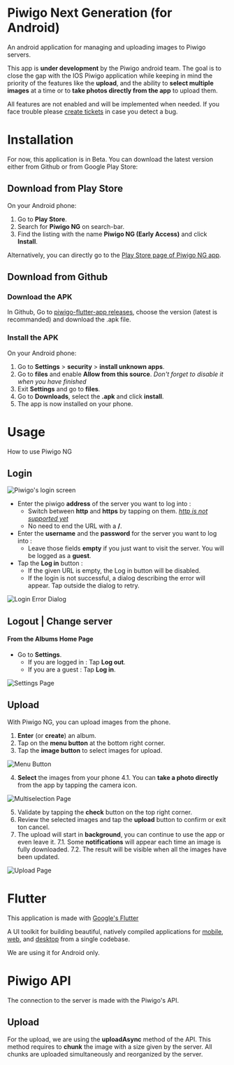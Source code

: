 # Piwigo Next Generation (for Android)

An android application for managing and uploading images to Piwigo servers.

This app is **under development** by the Piwigo android team. The goal is to close the gap with the IOS Piwigo application while keeping in mind the priority of the features like the **upload**, and the ability to **select multiple images** at a time or to **take photos directly from the app** to upload them.

All features are not enabled and will be implemented when needed.
If you face trouble please [create tickets](https://github.com/Piwigo/piwigo-flutter-app/issues/new/choose) in case you detect a bug.


# Installation

For now, this application is in Beta. You can download the latest version either from Github or from Google Play Store:

## Download from Play Store

On your Android phone:
 1. Go to **Play Store**.
 2. Search for **Piwigo NG** on search-bar.
 3. Find the listing with the name **Piwigo NG (Early Access)** and click **Install**.

Alternatively, you can directly go to the [Play Store page of Piwigo NG app](https://play.google.com/store/apps/details?id=com.piwigo.piwigo_ng).

## Download from Github

### Download the APK

In Github, Go to [piwigo-flutter-app releases](https://github.com/Piwigo/piwigo-flutter-app/releases), choose the version (latest is recommanded) and download the .apk file.

### Install the APK

On your Android phone:
 1. Go to **Settings** > **security** > **install unknown apps**.
 2. Go to **files** and enable **Allow from this source**.
 *Don't forget to disable it when you have finished*
 3. Exit **Settings** and go to **files**.
 4. Go to **Downloads**, select the **.apk** and click **install**.
 6. The app is now installed on your phone.

# Usage

How to use Piwigo NG

## Login
![Piwigo's login screen](https://i.imgur.com/KIX3K2o.png)

 - Enter the piwigo **address** of the server you want to log into :
	 - Switch between **http** and **https** by tapping on them.
*[http is not supported yet](https://flutter.dev/docs/release/breaking-changes/network-policy-ios-android)*
	 - No need to end the URL with a **/**.
 - Enter the **username** and the **password** for the server you want to log into :
	 - Leave those fields **empty** if you just want to visit the server. You will be logged as a **guest**.
 - Tap the **Log in** button :
	 - If the given URL is empty, the Log in button will be disabled.
	 - If the login is not successful, a dialog describing the error will appear. Tap outside the dialog to retry.

![Login Error Dialog](https://i.imgur.com/M1NgMtz.png)

## Logout | Change server

#### From the Albums Home Page
- Go to **Settings**.
	- If you are logged in : Tap **Log out**.
	- If you are a guest : Tap **Log in**.

![Settings Page](https://i.imgur.com/iPOjYRs.png)
## Upload
With Piwigo NG, you can upload images from the phone.
1. **Enter** (or **create**) an album.
2. Tap on the **menu button** at the bottom right corner.
3. Tap the **image button** to select images for upload.

![Menu Button](https://i.imgur.com/TzxBA5c.png)

4. **Select** the images from your phone
	4.1. You can **take a photo directly** from the app by tapping the camera icon.

![Multiselection Page](https://i.imgur.com/Etvq7TE.png)

5. Validate by tapping the **check** button on the top right corner.
6. Review the selected images and tap the **upload** button to confirm or exit ton cancel.
7. The upload will start in **background**, you can continue to use the app or even leave it.
	7.1. Some **notifications** will appear each time an image is fully downloaded.
	7.2. The result will be visible when all the images have been updated.

![Upload Page](https://i.imgur.com/Etvq7TE.png)

# Flutter

This application is made with [Google's Flutter](https://flutter.dev/?gclid=Cj0KCQjwvYSEBhDjARIsAJMn0lj-G1Ly0oznQeMGvyTYBY2TZfxFpkb9WYp4dsyMSwKIUsmTwE-SltIaAsjFEALw_wcB&gclsrc=aw.ds)

A UI toolkit for building beautiful, natively compiled applications for [mobile](https://flutter.dev/docs), [web](https://flutter.dev/web), and [desktop](https://flutter.dev/desktop) from a single codebase.

We are using it for Android only.

# Piwigo API

The connection to the server is made with the Piwigo's API.

## Upload

For the upload, we are using the **uploadAsync** method of the API. This method requires to **chunk** the image with a size given by the server. All chunks are uploaded simultaneously and reorganized by the server.

